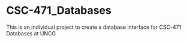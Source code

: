 # CSC-471_Databases
This is an individual project to create a database interface for CSC-471 Databases at UNCG
